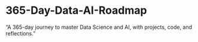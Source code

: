# 365-Day-Data-AI-Roadmap
“A 365-day journey to master Data Science and AI, with projects, code, and reflections.”
